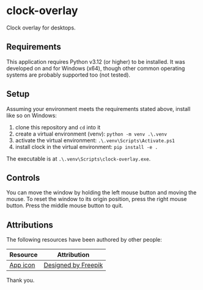 # clock-overlay

Clock overlay for desktops.

## Requirements

This application requires Python v3.12 (or higher) to be installed. It was developed on and for
Windows (x64), though other common operating systems are probably supported too (not tested).

## Setup

Assuming your environment meets the requirements stated above, install like so on Windows:

1. clone this repository and `cd` into it
2. create a virtual environment (venv): `python -m venv .\.venv`
3. activate the virtual environment: `.\.venv\Scripts\Activate.ps1`
4. install clock in the virtual environment: `pip install -e .`

The executable is at `.\.venv\Scripts\clock-overlay.exe`.

## Controls

You can move the window by holding the left mouse button and moving the mouse. To reset the window to
its origin position, press the right mouse button. Press the middle mouse button to quit.

## Attributions

The following resources have been authored by other people:

| Resource                          | Attribution                                    |
| --------------------------------- | ---------------------------------------------- |
| [App icon](clock/icons/clock.ico) | [Designed by Freepik](https://www.freepik.com) |

Thank you.
